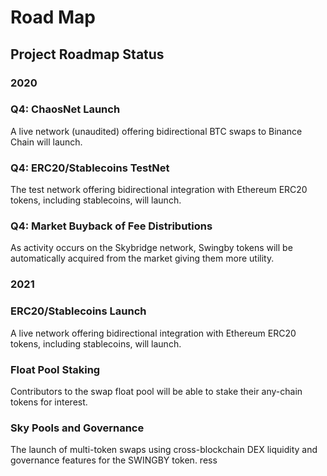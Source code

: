 # Road Map

## Project Roadmap Status

### 2020

### Q4: ChaosNet Launch

A live network (unaudited) offering bidirectional BTC swaps to Binance Chain will launch.

### Q4: ERC20/Stablecoins TestNet

The test network offering bidirectional integration with Ethereum ERC20 tokens, including stablecoins, will launch.

### Q4: Market Buyback of Fee Distributions

As activity occurs on the Skybridge network, Swingby tokens will be automatically acquired from the market giving them more utility.

### 2021

### ERC20/Stablecoins Launch

A live network offering bidirectional integration with Ethereum ERC20 tokens, including stablecoins, will launch.

### Float Pool Staking

Contributors to the swap float pool will be able to stake their any-chain tokens for interest.

### Sky Pools and Governance

The launch of multi-token swaps using cross-blockchain DEX liquidity and governance features for the SWINGBY token.
ress
